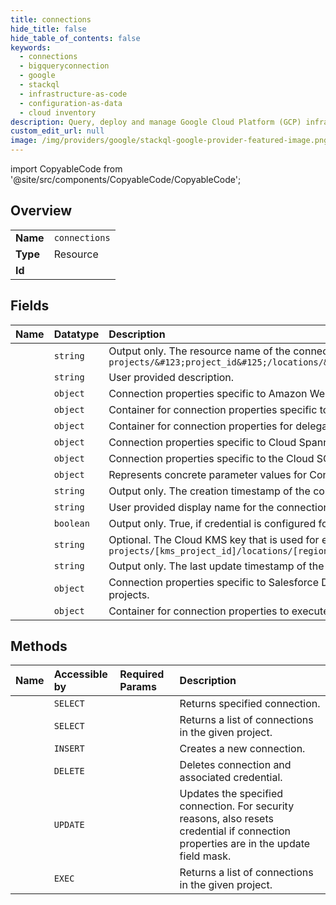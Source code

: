 ```yaml
---
title: connections
hide_title: false
hide_table_of_contents: false
keywords:
  - connections
  - bigqueryconnection
  - google    
  - stackql
  - infrastructure-as-code
  - configuration-as-data
  - cloud inventory
description: Query, deploy and manage Google Cloud Platform (GCP) infrastructure and resources using SQL
custom_edit_url: null
image: /img/providers/google/stackql-google-provider-featured-image.png
---
```


import CopyableCode from '@site/src/components/CopyableCode/CopyableCode';




## Overview
<table><tbody>
<tr><td><b>Name</b></td><td><code>connections</code></td></tr>
<tr><td><b>Type</b></td><td>Resource</td></tr>
<tr><td><b>Id</b></td><td><CopyableCode code="google.bigqueryconnection.connections" /></td></tr>
</tbody></table>

## Fields
| Name | Datatype | Description |
|:-----|:---------|:------------|
| <CopyableCode code="name" /> | `string` | Output only. The resource name of the connection in the form of: `projects/&#123;project_id&#125;/locations/&#123;location_id&#125;/connections/&#123;connection_id&#125;` |
| <CopyableCode code="description" /> | `string` | User provided description. |
| <CopyableCode code="aws" /> | `object` | Connection properties specific to Amazon Web Services (AWS). |
| <CopyableCode code="azure" /> | `object` | Container for connection properties specific to Azure. |
| <CopyableCode code="cloudResource" /> | `object` | Container for connection properties for delegation of access to GCP resources. |
| <CopyableCode code="cloudSpanner" /> | `object` | Connection properties specific to Cloud Spanner. |
| <CopyableCode code="cloudSql" /> | `object` | Connection properties specific to the Cloud SQL. |
| <CopyableCode code="configuration" /> | `object` | Represents concrete parameter values for Connector Configuration. |
| <CopyableCode code="creationTime" /> | `string` | Output only. The creation timestamp of the connection. |
| <CopyableCode code="friendlyName" /> | `string` | User provided display name for the connection. |
| <CopyableCode code="hasCredential" /> | `boolean` | Output only. True, if credential is configured for this connection. |
| <CopyableCode code="kmsKeyName" /> | `string` | Optional. The Cloud KMS key that is used for encryption. Example: `projects/[kms_project_id]/locations/[region]/keyRings/[key_region]/cryptoKeys/[key]` |
| <CopyableCode code="lastModifiedTime" /> | `string` | Output only. The last update timestamp of the connection. |
| <CopyableCode code="salesforceDataCloud" /> | `object` | Connection properties specific to Salesforce DataCloud. This is intended for use only by Salesforce partner projects. |
| <CopyableCode code="spark" /> | `object` | Container for connection properties to execute stored procedures for Apache Spark. |
## Methods
| Name | Accessible by | Required Params | Description |
|:-----|:--------------|:----------------|:------------|
| <CopyableCode code="get" /> | `SELECT` | <CopyableCode code="connectionsId, locationsId, projectsId" /> | Returns specified connection. |
| <CopyableCode code="list" /> | `SELECT` | <CopyableCode code="locationsId, projectsId" /> | Returns a list of connections in the given project. |
| <CopyableCode code="create" /> | `INSERT` | <CopyableCode code="locationsId, projectsId" /> | Creates a new connection. |
| <CopyableCode code="delete" /> | `DELETE` | <CopyableCode code="connectionsId, locationsId, projectsId" /> | Deletes connection and associated credential. |
| <CopyableCode code="patch" /> | `UPDATE` | <CopyableCode code="connectionsId, locationsId, projectsId" /> | Updates the specified connection. For security reasons, also resets credential if connection properties are in the update field mask. |
| <CopyableCode code="_list" /> | `EXEC` | <CopyableCode code="locationsId, projectsId" /> | Returns a list of connections in the given project. |
